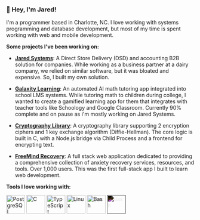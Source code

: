### 👋 Hey, I'm Jared!

I'm a programmer based in Charlotte, NC. I love working with systems programming and database development, but most of my time is spent working with web and mobile development.


**Some projects I've been working on:**

* **[Jared Systems](https://www.jaredsystemstech.com/)**: A Direct Store Delivery (DSD) and accounting B2B solution for companies. While working as a business partner at a dairy company, we relied on similar software, but it was bloated and expensive. So, I built my own solution.

* **[Galaxity Learning](https://www.galaxitylearning.com/signin)**: An automated AI math tutoring app integrated into school LMS systems. While tutoring math to children during college, I wanted to create a gamified learning app for them that integrates with teacher tools like Schoology and Google Classroom. Currently 90% complete and on pause as i'm mostly working on Jared Systems.

* **[Cryptography Library](https://github.com/CalculusCoder/c-cryptography-library)**: A cryptography library supporting 2 encryption ciphers and 1 key exchange algorithm (Diffie-Hellman). The core logic is built in C, with a Node.js bridge via Child Process and a frontend for encrypting text. 

* **[FreeMind Recovery](https://github.com/CalculusCoder/FreeMind-Backend)**: A full stack web application dedicated to providing a comprehensive collection of anxiety recovery services, resources, and tools. Over 1,000 users. This was the first full-stack app I built to learn web development. 

**Tools I love working with:**

<img src="https://cdn.jsdelivr.net/gh/devicons/devicon/icons/postgresql/postgresql-original.svg" alt="PostgreSQL" width="50" height="50"/>  <img src="https://cdn.jsdelivr.net/gh/devicons/devicon/icons/c/c-original.svg" alt="C" width="50" height="50"/>  <img src="https://cdn.jsdelivr.net/gh/devicons/devicon/icons/typescript/typescript-original.svg" alt="TypeScript" width="50" height="50"/>  <img src="https://cdn.jsdelivr.net/gh/devicons/devicon/icons/linux/linux-original.svg" alt="Linux" width="50" height="50"/> <img src="https://cdn.jsdelivr.net/gh/devicons/devicon/icons/bash/bash-original.svg" alt="Bash" width="50" height="50"/> <img src="https://cdn.jsdelivr.net/gh/devicons/devicon/icons/bash/bash-original.svg" alt="Bash" width="50" height="50" style="filter: invert(1);" />

 
  


